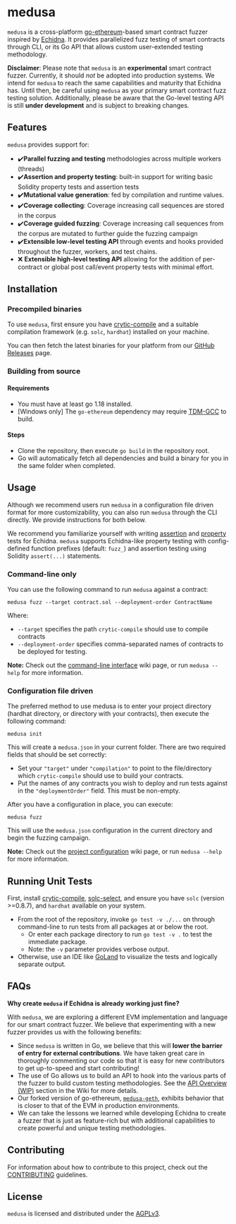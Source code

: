 # medusa

`medusa` is a cross-platform [go-ethereum](https://github.com/ethereum/go-ethereum/)-based smart contract fuzzer inspired by [Echidna](https://github.com/crytic/echidna).
It provides parallelized fuzz testing of smart contracts through CLI, or its Go API that allows custom user-extended testing methodology.

**Disclaimer**: Please note that `medusa` is an **experimental** smart contract fuzzer. Currently, it should _not_ be adopted into production systems. We intend for `medusa` to reach the same capabilities and maturity that Echidna has. Until then, be careful using `medusa` as your primary smart contract fuzz testing solution. Additionally, please be aware that the Go-level testing API is still **under development** and is subject to breaking changes.

## Features

`medusa` provides support for:

- ✔️**Parallel fuzzing and testing** methodologies across multiple workers (threads)
- ✔️**Assertion and property testing**: built-in support for writing basic Solidity property tests and assertion tests
- ✔️**Mutational value generation**: fed by compilation and runtime values.
- ✔️**Coverage collecting**: Coverage increasing call sequences are stored in the corpus
- ✔️**Coverage guided fuzzing**: Coverage increasing call sequences from the corpus are mutated to further guide the fuzzing campaign
- ✔️**Extensible low-level testing API** through events and hooks provided throughout the fuzzer, workers, and test chains.
- ❌ **Extensible high-level testing API** allowing for the addition of per-contract or global post call/event property tests with minimal effort.

## Installation

### Precompiled binaries

To use `medusa`, first ensure you have [crytic-compile](https://github.com/crytic/crytic-compile) and a suitable compilation framework (e.g. `solc`, `hardhat`) installed on your machine.

You can then fetch the latest binaries for your platform from our [GitHub Releases](https://github.com/crytic/medusa/releases) page.

### Building from source

#### Requirements

- You must have at least go 1.18 installed.
- [Windows only] The `go-ethereum` dependency may require [TDM-GCC](https://jmeubank.github.io/tdm-gcc/) to build.

#### Steps

- Clone the repository, then execute `go build` in the repository root.
- Go will automatically fetch all dependencies and build a binary for you in the same folder when completed.

## Usage

Although we recommend users run `medusa` in a configuration file driven format for more customizability, you can also run `medusa` through the CLI directly.
We provide instructions for both below.

We recommend you familiarize yourself with writing [assertion](https://github.com/crytic/building-secure-contracts/blob/master/program-analysis/echidna/basic/assertion-checking.md) and [property](https://github.com/crytic/building-secure-contracts/blob/master/program-analysis/echidna/introduction/how-to-test-a-property.md) tests for Echidna. `medusa` supports Echidna-like property testing with config-defined function prefixes (default: `fuzz_`) and assertion testing using Solidity `assert(...)` statements.

### Command-line only

You can use the following command to run `medusa` against a contract:

```console
medusa fuzz --target contract.sol --deployment-order ContractName
```

Where:

- `--target` specifies the path `crytic-compile` should use to compile contracts
- `--deployment-order` specifies comma-separated names of contracts to be deployed for testing.

**Note:** Check out the [command-line interface](command-line-interface.md) wiki page, or run `medusa --help` for more information.

### Configuration file driven

The preferred method to use medusa is to enter your project directory (hardhat directory, or directory with your contracts),
then execute the following command:

```console
medusa init
```

This will create a `medusa.json` in your current folder. There are two required fields that should be set correctly:

- Set your `"target"` under `"compilation"` to point to the file/directory which `crytic-compile` should use to build your contracts.
- Put the names of any contracts you wish to deploy and run tests against in the `"deploymentOrder"` field. This must be non-empty.

After you have a configuration in place, you can execute:

```console
medusa fuzz
```

This will use the `medusa.json` configuration in the current directory and begin the fuzzing campaign.

**Note:** Check out the [project configuration](project-configuration.md) wiki page, or run `medusa --help` for more information.

## Running Unit Tests

First, install [crytic-compile](https://github.com/crytic/crytic-compile), [solc-select](https://github.com/crytic/solc-select), and ensure you have `solc` (version >=0.8.7), and `hardhat` available on your system.

- From the root of the repository, invoke `go test -v ./...` on through command-line to run tests from all packages at or below the root.
  - Or enter each package directory to run `go test -v .` to test the immediate package.
  - Note: the `-v` parameter provides verbose output.
- Otherwise, use an IDE like [GoLand](https://www.jetbrains.com/go/) to visualize the tests and logically separate output.

## FAQs

**Why create `medusa` if Echidna is already working just fine?**

With `medusa`, we are exploring a different EVM implementation and language for our smart contract fuzzer. We believe that
experimenting with a new fuzzer provides us with the following benefits:

- Since `medusa` is written in Go, we believe that this will **lower the barrier of entry for external contributions**.
  We have taken great care in thoroughly commenting our code so that it is easy for new contributors to get up-to-speed and start contributing!
- The use of Go allows us to build an API to hook into the various parts of the fuzzer to build custom testing methodologies. See the [API Overview (WIP)](api-overview.md) section in the Wiki for more details.
- Our forked version of go-ethereum, [`medusa-geth`](https://github.com/crytic/medusa-geth), exhibits behavior that is closer to that of the EVM in production environments.
- We can take the lessons we learned while developing Echidna to create a fuzzer that is just as feature-rich but with additional capabilities to
  create powerful and unique testing methodologies.

## Contributing

For information about how to contribute to this project, check out the [CONTRIBUTING](https://github.com/crytic/medusa/blob/master/CONTRIBUTING.md) guidelines.

## License

`medusa` is licensed and distributed under the [AGPLv3](https://github.com/crytic/medusa/blob/master/LICENSE).
